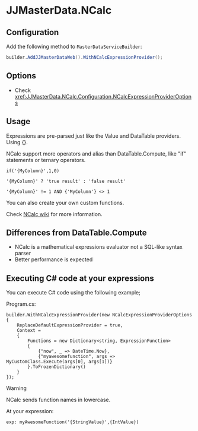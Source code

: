 # JJMasterData.NCalc

## Configuration
Add the following method to `MasterDataServiceBuilder`:
```cs
builder.AddJJMasterDataWeb().WithNCalcExpressionProvider();
```

## Options
- Check <xref:JJMasterData.NCalc.Configuration.NCalcExpressionProviderOptions>

## Usage
Expressions are pre-parsed just like the Value and DataTable providers. Using {}.

NCalc support more operators and alias than DataTable.Compute, like "if" statements or ternary operators.

```
if('{MyColumn}',1,0)
```

```
'{MyColumn}' ? 'true result' : 'false result'
```

```
'{MyColumn}' != 1 AND {'MyColumn'} <> 1
```

You can also create your own custom functions.

Check [NCalc wiki](https://github.com/ncalc/ncalc/wiki) for more information.

## Differences from DataTable.Compute
- NCalc is a mathematical expressions evaluator not a SQL-like syntax parser
- Better performance is expected

## Executing C# code at your expressions
You can execute C# code using the following example;

Program.cs:
```
builder.WithNCalcExpressionProvider(new NCalcExpressionProviderOptions
{
    ReplaceDefaultExpressionProvider = true,
    Context =
    {
        Functions = new Dictionary<string, ExpressionFunction>
        {
            {"now", _ => DateTime.Now},
            {"myawesomefunction", args => MyCustomClass.Execute(args[0], args[1])}
        }.ToFrozenDictionary()
    }
});
```

> [!WARNING] 
> NCalc sends function names in lowercase.

At your expression:
```
exp: myAwesomeFunction('{StringValue}',{IntValue})
```
